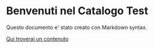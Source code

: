 # Benvenuti nel Catalogo Test
Questo documento e' stato creato con Markdown syntax.

[Qui troverai un contenuto](TEST.md)
